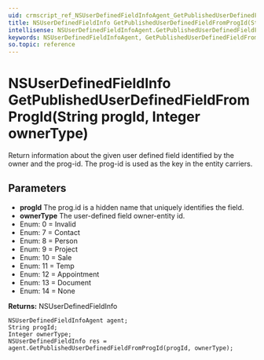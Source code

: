 ```yaml
---
uid: crmscript_ref_NSUserDefinedFieldInfoAgent_GetPublishedUserDefinedFieldFromProgId
title: NSUserDefinedFieldInfo GetPublishedUserDefinedFieldFromProgId(String progId, Integer ownerType)
intellisense: NSUserDefinedFieldInfoAgent.GetPublishedUserDefinedFieldFromProgId
keywords: NSUserDefinedFieldInfoAgent, GetPublishedUserDefinedFieldFromProgId
so.topic: reference
---
```


# NSUserDefinedFieldInfo GetPublishedUserDefinedFieldFromProgId(String progId, Integer ownerType)

Return information about the given user defined field identified by the owner and the prog-id. The prog-id is used as the key in the entity carriers.

## Parameters

* **progId** The prog.id is a hidden name that uniquely identifies the field. 
* **ownerType** The user-defined field owner-entity id. 
* Enum: 0 = Invalid 
* Enum: 7 = Contact 
* Enum: 8 = Person 
* Enum: 9 = Project 
* Enum: 10 = Sale 
* Enum: 11 = Temp 
* Enum: 12 = Appointment 
* Enum: 13 = Document 
* Enum: 14 = None 

**Returns:** NSUserDefinedFieldInfo

```crmscript
NSUserDefinedFieldInfoAgent agent;
String progId;
Integer ownerType;
NSUserDefinedFieldInfo res = agent.GetPublishedUserDefinedFieldFromProgId(progId, ownerType);
```


